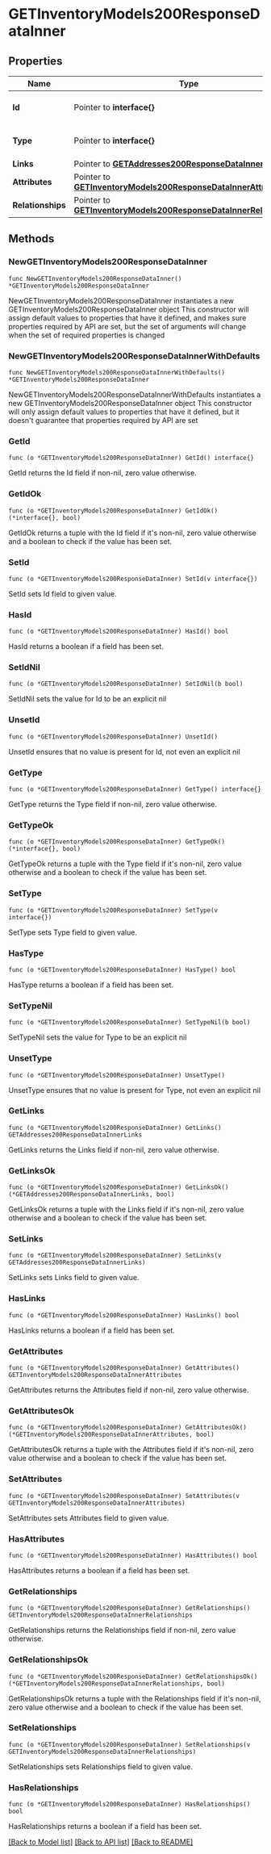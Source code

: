 # GETInventoryModels200ResponseDataInner

## Properties

Name | Type | Description | Notes
------------ | ------------- | ------------- | -------------
**Id** | Pointer to **interface{}** | The resource&#39;s id | [optional] 
**Type** | Pointer to **interface{}** | The resource&#39;s type | [optional] 
**Links** | Pointer to [**GETAddresses200ResponseDataInnerLinks**](GETAddresses200ResponseDataInnerLinks.md) |  | [optional] 
**Attributes** | Pointer to [**GETInventoryModels200ResponseDataInnerAttributes**](GETInventoryModels200ResponseDataInnerAttributes.md) |  | [optional] 
**Relationships** | Pointer to [**GETInventoryModels200ResponseDataInnerRelationships**](GETInventoryModels200ResponseDataInnerRelationships.md) |  | [optional] 

## Methods

### NewGETInventoryModels200ResponseDataInner

`func NewGETInventoryModels200ResponseDataInner() *GETInventoryModels200ResponseDataInner`

NewGETInventoryModels200ResponseDataInner instantiates a new GETInventoryModels200ResponseDataInner object
This constructor will assign default values to properties that have it defined,
and makes sure properties required by API are set, but the set of arguments
will change when the set of required properties is changed

### NewGETInventoryModels200ResponseDataInnerWithDefaults

`func NewGETInventoryModels200ResponseDataInnerWithDefaults() *GETInventoryModels200ResponseDataInner`

NewGETInventoryModels200ResponseDataInnerWithDefaults instantiates a new GETInventoryModels200ResponseDataInner object
This constructor will only assign default values to properties that have it defined,
but it doesn't guarantee that properties required by API are set

### GetId

`func (o *GETInventoryModels200ResponseDataInner) GetId() interface{}`

GetId returns the Id field if non-nil, zero value otherwise.

### GetIdOk

`func (o *GETInventoryModels200ResponseDataInner) GetIdOk() (*interface{}, bool)`

GetIdOk returns a tuple with the Id field if it's non-nil, zero value otherwise
and a boolean to check if the value has been set.

### SetId

`func (o *GETInventoryModels200ResponseDataInner) SetId(v interface{})`

SetId sets Id field to given value.

### HasId

`func (o *GETInventoryModels200ResponseDataInner) HasId() bool`

HasId returns a boolean if a field has been set.

### SetIdNil

`func (o *GETInventoryModels200ResponseDataInner) SetIdNil(b bool)`

 SetIdNil sets the value for Id to be an explicit nil

### UnsetId
`func (o *GETInventoryModels200ResponseDataInner) UnsetId()`

UnsetId ensures that no value is present for Id, not even an explicit nil
### GetType

`func (o *GETInventoryModels200ResponseDataInner) GetType() interface{}`

GetType returns the Type field if non-nil, zero value otherwise.

### GetTypeOk

`func (o *GETInventoryModels200ResponseDataInner) GetTypeOk() (*interface{}, bool)`

GetTypeOk returns a tuple with the Type field if it's non-nil, zero value otherwise
and a boolean to check if the value has been set.

### SetType

`func (o *GETInventoryModels200ResponseDataInner) SetType(v interface{})`

SetType sets Type field to given value.

### HasType

`func (o *GETInventoryModels200ResponseDataInner) HasType() bool`

HasType returns a boolean if a field has been set.

### SetTypeNil

`func (o *GETInventoryModels200ResponseDataInner) SetTypeNil(b bool)`

 SetTypeNil sets the value for Type to be an explicit nil

### UnsetType
`func (o *GETInventoryModels200ResponseDataInner) UnsetType()`

UnsetType ensures that no value is present for Type, not even an explicit nil
### GetLinks

`func (o *GETInventoryModels200ResponseDataInner) GetLinks() GETAddresses200ResponseDataInnerLinks`

GetLinks returns the Links field if non-nil, zero value otherwise.

### GetLinksOk

`func (o *GETInventoryModels200ResponseDataInner) GetLinksOk() (*GETAddresses200ResponseDataInnerLinks, bool)`

GetLinksOk returns a tuple with the Links field if it's non-nil, zero value otherwise
and a boolean to check if the value has been set.

### SetLinks

`func (o *GETInventoryModels200ResponseDataInner) SetLinks(v GETAddresses200ResponseDataInnerLinks)`

SetLinks sets Links field to given value.

### HasLinks

`func (o *GETInventoryModels200ResponseDataInner) HasLinks() bool`

HasLinks returns a boolean if a field has been set.

### GetAttributes

`func (o *GETInventoryModels200ResponseDataInner) GetAttributes() GETInventoryModels200ResponseDataInnerAttributes`

GetAttributes returns the Attributes field if non-nil, zero value otherwise.

### GetAttributesOk

`func (o *GETInventoryModels200ResponseDataInner) GetAttributesOk() (*GETInventoryModels200ResponseDataInnerAttributes, bool)`

GetAttributesOk returns a tuple with the Attributes field if it's non-nil, zero value otherwise
and a boolean to check if the value has been set.

### SetAttributes

`func (o *GETInventoryModels200ResponseDataInner) SetAttributes(v GETInventoryModels200ResponseDataInnerAttributes)`

SetAttributes sets Attributes field to given value.

### HasAttributes

`func (o *GETInventoryModels200ResponseDataInner) HasAttributes() bool`

HasAttributes returns a boolean if a field has been set.

### GetRelationships

`func (o *GETInventoryModels200ResponseDataInner) GetRelationships() GETInventoryModels200ResponseDataInnerRelationships`

GetRelationships returns the Relationships field if non-nil, zero value otherwise.

### GetRelationshipsOk

`func (o *GETInventoryModels200ResponseDataInner) GetRelationshipsOk() (*GETInventoryModels200ResponseDataInnerRelationships, bool)`

GetRelationshipsOk returns a tuple with the Relationships field if it's non-nil, zero value otherwise
and a boolean to check if the value has been set.

### SetRelationships

`func (o *GETInventoryModels200ResponseDataInner) SetRelationships(v GETInventoryModels200ResponseDataInnerRelationships)`

SetRelationships sets Relationships field to given value.

### HasRelationships

`func (o *GETInventoryModels200ResponseDataInner) HasRelationships() bool`

HasRelationships returns a boolean if a field has been set.


[[Back to Model list]](../README.md#documentation-for-models) [[Back to API list]](../README.md#documentation-for-api-endpoints) [[Back to README]](../README.md)


